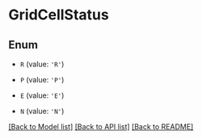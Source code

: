 # GridCellStatus


## Enum

* `R` (value: `'R'`)

* `P` (value: `'P'`)

* `E` (value: `'E'`)

* `N` (value: `'N'`)

[[Back to Model list]](../README.md#documentation-for-models) [[Back to API list]](../README.md#documentation-for-api-endpoints) [[Back to README]](../README.md)


